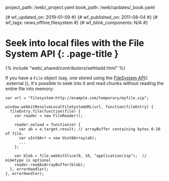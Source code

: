 project_path: /web/_project.yaml
book_path: /web/updates/_book.yaml

{# wf_updated_on: 2019-01-09 #}
{# wf_published_on: 2011-08-04 #}
{# wf_tags: news,offline,filesystem #}
{# wf_blink_components: N/A #}

# Seek into local files with the File System API {: .page-title }

{% include "web/_shared/contributors/sethladd.html" %}


If you have a `File` object (say, one stored using the [FileSystem API](https://www.html5rocks.com/en/tutorials/file/filesystem/){: .external }), it's possible to seek into it and read chunks without reading the entire file into memory:


    var url = "filesystem:http://example.com/temporary/myfile.zip";

    window.webkitResolveLocalFileSystemURL(url, function(fileEntry) {
      fileEntry.file(function(file) {
        var reader = new FileReader();

        reader.onload = function(e) {
          var ab = e.target.result; // arrayBuffer containing bytes 0-10 of file.
          var uInt8Arr = new Uint8Array(ab);
          ...
        };

        var blob = file.webkitSlice(0, 10, "application/zip");  // mimetype is optional
        reader.readAsArrayBuffer(blob);
      }, errorHandler);
    }, errorHandler);



